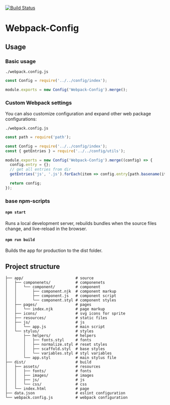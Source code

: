 [![Build Status](https://travis-ci.org/nameless19922/webpack-config.svg?branch=master)](https://travis-ci.org/nameless19922/webpack-config)

# Webpack-Config

## Usage

### Basic usage

`./webpack.config.js`
```js
const Config = require('../../config/index');

module.exports = new Config('Webpack-Config').merge();
```

### Custom Webpack settings
You can also customize configuration and expand other web package configurations:

`./webpack.config.js`
```js
const path = require('path');

const Config = require('../../config/index');
const { getEntries } = require('../../config/utils');

module.exports = new Config('Webpack-Config').merge((config) => {
  config.entry = {};
  // get all entries from dir
  getEntries('js', '.js').forEach(item => config.entry[path.basename(item, path.extname(item))] = item);

  return config;
});
```

### base npm-scripts

#### `npm start`
Runs a local development server, rebuilds bundles when the source files change, and live-reload in the browser.

#### `npm run build`
Builds the app for production to the dist folder.

## Project structure
```
├── app/                       # source
│   ├── componenets/           # componenets
│   │   └── component/         # component
│   │       ├── component.njk  # component markup
│   │       ├── component.js   # component script
│   │       └── component.styl # component styles
│   ├── pages/                 # pages
│   │   └── index.njk          # page markup
│   ├── icons/                 # svg icons for sprite
│   ├── resources/             # static files
│   ├── js/                    # js
│   │   └── app.js             # main script
│   └── stylus/                # styles
│       ├── helpers/           # helpers
│       │   ├── fonts.styl     # fonts
│       │   ├── normalize.styl # reset styles
│       │   ├── scaffold.styl  # base styles
│       │   └── variables.styl # styl variables
│       └── app.styl           # main stylus file
├── dist/                      # build
│   ├── assets/                # resources
│   │   ├── fonts/             # fonts
│   │   ├── images/            # images
│   │   ├── js/                # js
│   │   └── css/               # css
│   └── index.html             # page
├── data.json                  # eslint configuration
└── webpack.config.js          # webpack configuration
```
